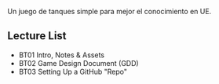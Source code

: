 Un juego de tanques simple para mejor el conocimiento en UE.

## Lecture List
* BT01 Intro, Notes & Assets
* BT02 Game Design Document (GDD)
* BT03 Setting Up a GitHub "Repo"
